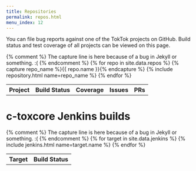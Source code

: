 ```yaml
---
title: Repositories
permalink: repos.html
menu_index: 12
---
```


You can file bug reports against one of the TokTok projects on GitHub. Build
status and test coverage of all projects can be viewed on this page.

<table>
  <tr>
    <th>Project</th>
    <th>Build Status</th>
    <th>Coverage</th>
    <th>Issues</th>
    <th>PRs</th>
  </tr>
  {% comment %}
  The capture line is here because of a bug in Jekyll or something. :(
  {% endcomment %}
  {% for repo in site.data.repos %}
  {% capture repo_name %}{{ repo.name }}{% endcapture %}
  {% include repository.html name=repo_name %}
  {% endfor %}
</table>

# c-toxcore Jenkins builds

<table>
  <tr>
    <th>Target</th>
    <th>Build Status</th>
  </tr>
  {% comment %}
  The capture line is here because of a bug in Jekyll or something. :(
  {% endcomment %}
  {% for target in site.data.jenkins %}
  {% include jenkins.html name=target.name %}
  {% endfor %}
</table>
